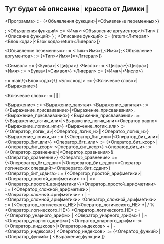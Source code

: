## Тут будет её описание | красота от Димки | <main>

<Программа> ::= {<Объявления функции>|<Объявление переменных>}<main>;
<Объявления функций> ::= <Имя>(<Объявление аргументов>)<Тип> \{ <Описание функций> \} ;
<Описание функций> ::= {return<Литерал><Блок кода>|<Блок кода>return<Литерал>]}

<Объявление переменных> ::= <Тип><Имя>{,<Имя>};
<Объявление аргументов> ::= {<Тип><Имя>[\=<Литерал>]}

<Символ> ::= {<Буква>|<Цифра>}
<Число> ::= <Цифра>{<Цифра>}
<Имя> ::= <Буква>{<Символ>}
<Литерал> ::= {<Имя>|<Число>}

<main> ::= main/{<Блок кода>}\}
<Блок кода> ::= {<Ключевое слово>|<Выражение>}

<Ключевое слово> ::= <WHILE>|<FOR>|<BETWIN>|<IF>|<SWITCH>

<Выражение> ::= <Выражение_запятая>
<Выражение_запятая> ::= {<Выражение_присваивание>|<Выражение_присваивания>,<Выражение_присваивания>}
<Выражение_присваивания> ::= {<Выражение_логик_или>|<Выражение_логик_или><Оператор равно><Выражение_логики_или>}
<Выражение_логик_или> ::= {<Оператор_логик_и>|<Оператор_логик_и>\||<Оператор_логик_и>}
<Выражение_логики_и> ::= {<Оператор_бит_или>|<Оператор_бит_или>\|<Оператор_бит_или>}
<Оператор_бит_или> ::= {<Оператор_бит_ксор>|<Оператор_бит_ксор>\^<Оператор_бит_ксор>}
<Оператор_бит_и> ::= {<Оператор_сравнение>|<Оператор_сравнения>\&<Оператор_сравнение>}
<Оператор_сравнение> ::= {<Оперератор_бит_сдвиг>|<Оперератор_бит_сдвиг><Оператор логических операций><Оперератор_бит_сдвиг>}
<Оператор_бит_сдвига> ::= {<Оператор_простой_арифметики>|<Оператор_простой_арифметики> \<< | \>> <Оператор_простой_арифметики>}
<Оператор_простой_арифметики> ::= {<Оператор_сложной_арифметики>|<Оператор_сложной_арифметики> \+ | \- <Оператор_сложной_арифметики>
<Оператор_сложной_арифметики> ::= {<Оператор_логического_НЕ>|<Оператор_логического_НЕ> \*| \/ \% <Оператор_логического_НЕ>}
<Оператор_логического_НЕ> ::= {<Оператор_унарного_арифм> | <Оператор_унарного_арифм> \! | \~ <Оператор_унарного_арифм>}
<Оператор_унарного_арифм> ::= {<Оператор_индексов>|<Оператор_индексов> \+ | \- <Оператор_индексов>}
<Оператор_индексов> ::= {<Оператор_функий>|<Оператор_функий> \[ <Выражение_функции \]}





